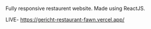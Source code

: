 Fully responsive restaurent website. Made using ReactJS.

LIVE- https://gericht-restaurant-fawn.vercel.app/
